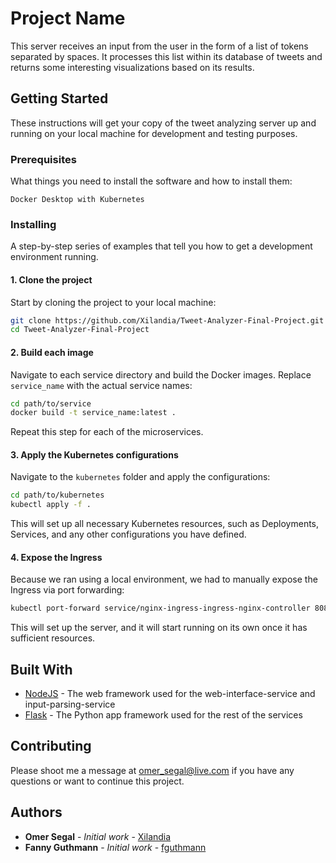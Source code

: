 # Project Name

This server receives an input from the user in the form of a list of tokens separated by spaces. It processes this list within its database of tweets and returns some interesting visualizations based on its results.

## Getting Started

These instructions will get your copy of the tweet analyzing server up and running on your local machine for development and testing purposes.

### Prerequisites

What things you need to install the software and how to install them:

```
Docker Desktop with Kubernetes
```

### Installing

A step-by-step series of examples that tell you how to get a development environment running.

#### 1. Clone the project

Start by cloning the project to your local machine:

```bash
git clone https://github.com/Xilandia/Tweet-Analyzer-Final-Project.git
cd Tweet-Analyzer-Final-Project
```

#### 2. Build each image

Navigate to each service directory and build the Docker images. Replace `service_name` with the actual service names:

```bash
cd path/to/service
docker build -t service_name:latest .
```

Repeat this step for each of the microservices.

#### 3. Apply the Kubernetes configurations

Navigate to the `kubernetes` folder and apply the configurations:

```bash
cd path/to/kubernetes
kubectl apply -f .
```

This will set up all necessary Kubernetes resources, such as Deployments, Services, and any other configurations you have defined.

#### 4. Expose the Ingress

Because we ran using a local environment, we had to manually expose the Ingress via port forwarding:

```bash
kubectl port-forward service/nginx-ingress-ingress-nginx-controller 8080:80 -n default
```

This will set up the server, and it will start running on its own once it has sufficient resources.



## Built With

* [NodeJS](https://nodejs.org/en) - The web framework used for the web-interface-service and input-parsing-service
* [Flask](https://flask.palletsprojects.com/en/3.0.x/) - The Python app framework used for the rest of the services

## Contributing

Please shoot me a message at omer_segal@live.com if you have any questions or want to continue this project.

## Authors

* **Omer Segal** - *Initial work* - [Xilandia](https://github.com/Xilandia)
* **Fanny Guthmann** - *Initial work* - [fguthmann](https://github.com/fguthmann)